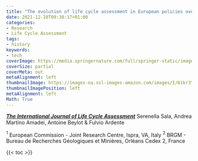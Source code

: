 ```yaml
---
title: "The evolution of life cycle assessment in European policies over three decades"
date: 2021-12-28T09:38:17+01:00
categories:
- Research
- Life Cycle Assessment
tags:
- history
keywords:
- tech
coverImage: https://media.springernature.com/full/springer-static/image/art%3A10.1007%2Fs11367-021-01893-2/MediaObjects/11367_2021_1893_Fig4_HTML.png?as=webp
coverSize: partial
coverMeta: out
metaAlignment: left
thumbnailImage: https://images-na.ssl-images-amazon.com/images/I/61kr3YmaxwL.jpg
thumbnailImagePosition: left
metaAlignment: left
Math: True
---
```

[***The International Journal of Life Cycle Assessment***](https://link.springer.com/article/10.1007/s11367-021-01893-2#auth-Fulvio-Ardente)
Serenella Sala, Andrea Martino Amadei, Antoine Beylot & Fulvio Ardente
<!--more-->
$^{1}$ European Commission - Joint Research Centre, Ispra, VA, Italy
$^{2}$ BRGM - Bureau de Recherches Géologiques et Minières, Orléans Cedex 2, France

{{< toc >}}
